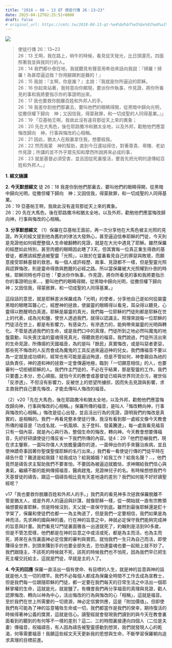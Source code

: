 ```yaml
---
title: "2018 – 08 – 13 QT 使徒行傳 26：13~23"
date: 2025-04-12T02:25:51+0800
draft: false
# original_url: https://cmtc.tw/2018-08-13-qt-%e4%bd%bf%e5%be%92%e8%a1%8c%e5%82%b3-26%ef%bc%9a1323
---
```


![](/images/qt.jpg)
> 使徒行傳 26：13\~23  
> 26：13 王啊，我在路上，晌午的時候，看見從天發光，比日頭還亮，四面照著我並與我同行的人。  
> 26：14 我們都仆倒在地，我就聽見有聲音用希伯來話向我說：『掃羅！掃羅！為甚麼逼迫我？你用腳踢刺是難的！』  
> 26：15 我說：『主啊，你是誰？』主說：『我就是你所逼迫的耶穌。  
> 26：16 你起來站著，我特意向你顯現，要派你作執事，作見證，將你所看見的事和我將要指示你的事證明出來。  
> 26：17 我也要救你脫離百姓和外邦人的手。  
> 26：18 我差你到他們那裏去，要叫他們的眼睛得開，從黑暗中歸向光明，從撒但權下歸向　神；又因信我，得蒙赦罪，和一切成聖的人同得基業。』」  
> 26：19 「亞基帕王啊，我故此沒有違背那從天上來的異象；  
> 26：20 先在大馬色，後在耶路撒冷和猶太全地，以及外邦，勸勉他們應當悔改歸向　神，行事與悔改的心相稱。  
> 26：21 因此，猶太人在殿裏拿住我，想要殺我。  
> 26：22 然而我蒙　神的幫助，直到今日還站得住，對著尊貴、卑賤、老幼作見證；所講的並不外乎眾先知和摩西所說將來必成的事，  
> 26：23 就是基督必須受害，並且因從死裏復活，要首先把光明的道傳給百姓和外邦人。」

**1. 經文誦讀**

**2.  今天默想經文**
徒 26：18 我差你到他們那裏去，要叫他們的眼睛得開，從黑暗中歸向光明，從撒但權下歸向　神；又因信我，得蒙赦罪，和一切成聖的人同得基業。  
26：19 亞基帕王啊，我故此沒有違背那從天上來的異象。  
26：20 先在大馬色，後在耶路撒冷和猶太全地，以及外邦，勸勉他們應當悔改歸向神，行事與悔改的心相稱。

**3. 分享默想經文**
（1）保羅在亞基帕王面前，再一次分享他在大馬色被主光照的見證。昨天的經文提到他為舊約的律法大發熱心，甚至逼迫信奉耶穌的門徒，今天則是見證他如何經歷整個人生命被翻轉的見證，就是在大光中遇見了耶穌。雖然保羅的經歷如此特別，甚至肉體的眼睛因此瞎了3天，但其實每一位真正重生得救的基督徒，都應該經歷過被聖靈「光照」，以致於在靈裏看見自己的罪惡與敗壞，而願意接受耶穌基督的救恩。每一個人或許經歷、故事、見證都不一樣，但是聖靈光照與認罪悔改，則是靈命得救與甦醒的必經之路。所以當保羅被大光照耀到仆倒的時候，耶穌同時也呼召他：「要派你作執事，作見證，將你所看見的事和我將要指示你的事證明出來…，要叫他們的眼睛得開，從黑暗中歸向光明，從撒但權下歸向　神；又因信我，得蒙赦罪，和一切成聖的人同得基業。」

這段話的意思，就是耶穌差派保羅成為「光明」的使者，分享他自己是如何從屬靈黑暗的眼瞎耳聾心亡，經歷神的拯救，使屬靈的眼睛得以看見，耳朵得以聽見，心靈得以甦醒明白真道。耶穌是屬靈的真光，我們每一位耶穌的門徒則都是耶穌在世上的代表，成為光和鹽，使世人透過我們，就得以認識主。照理來說每一位耶穌的門徒活在世上，都是有影響力，有感染力，有滲透力的，能夠帶來屬靈的光明與轉化。不管是透過我們的生命，或是我們口中的真理，門徒所到之地必然叫魔鬼的地盤震動，叫失喪沈淪的靈魂得見真光，得聽救恩的福音。我們說過，門徒所活出來的生命見證，所傳揚的天國福音，為的是叫「餘民」真實悔改，或是叫惡者更惡，那些死不悔改的人反而會成為魔鬼的工具反過來逼迫神的兒女。我們傳福音不要以為一定就是成功順利，經常也有可能是逼迫殉道，但是不管如何，神會親自為祂的話負責任，神的道和神的拯救一定會傳遍地極，臨到「一切願意相信」的人，也要審判一切拒絕耶穌的人。我們作主門徒的，不必在乎結果，那是聖靈的工作。我們只要盡上本分，忠心順服。就怕今天的教會或基督徒已經與世界同流合污，被世俗「反滲透」，不但沒有影響力，反被世上的慾望所擄掠，因而失去見證與影響，求主救我們自己要先悔改，才能去傳叫人悔改的福音。

（2）v20「先在大馬色，後在耶路撒冷和猶太全地，以及外邦，勸勉他們應當悔改歸向神，行事與悔改的心相稱。」保羅所傳的福音，是叫人「悔改轉向神，行事與悔改的心相稱。」悔改是從心出發，並且活出行為的見證，證明我們的悔改是真實的，是相稱的。我們一再看見整本使徒行傳，我沒有看到那一處經文像今天教會所傳的福音是「功成名就、一帆風順、五子登科、發黃騰達」，每一處我看見福音只有一個內容，就是內心與行為，整個生命的悔改，轉向神。今天教會想要傳福音，先好好研讀使徒行傳反省一下我們所傳的內容。徒4：29「他們恐嚇我們，現在求主鑒察，一面叫你僕人大放膽量講你的道，一面伸出你的手來醫治疾病，並且使神蹟奇事因著你聖僕聖僕耶穌的名行出來。」我們看一看使徒行傳的門徒平時在禱告什麼？難道是給我錢？給我成功？給我婚姻？給我工作？給我名聲？…，他們竟然是禱告求主幫助我們不要害怕，不要因為被逼迫就膽怯，求神賜給我們信心與勇氣，繼續不斷的能夠傳揚福音，醫病趕鬼，見證神兒子的名。有時候想想我們今天基督徒的禱告，跟這一個禱告相比竟有天差地遠的差別？我們如何能不好好讀聖經呢？

v17「我也要救你脫離百姓和外邦人的手。」我們真的看見神多次拯救保羅脫離不管是猶太人，或是外邦人的逼迫與計謀，就像耶穌一樣，從一開始就一直有宗教領袖想要殺害耶穌，但是時候沒到，天父就一直保守到底。雖然到最後耶穌還是釘十字架了，保羅和使徒們也都一一為主殉道了，但是我們一定要相信，我們如果是為神而活，先求神的國與神的義，行在神的旨意之中，神就必定保守我們能夠完成神的旨意與計畫。我們看見12門徒裏面雅各一出道就死了，約翰則是活到90多歲，但是不管怎麼樣，他們都是在神的旨意之中或活或死，都是為主而活，也為主而死，將來在永恆裏面神必定信實的審判與賞罰。就怕我們一生只為自己而活，即使賺得全世界，到頭來賺到手的也要全部失去，恐怕連靈魂也要一起賠上就不妙了。我們跟隨主，不該死的時候就不死，該死的時候我們也不怕死，因為我們早已把生死主權交託給主，這就是門徒，早就是主的人了。

**4. 今天的回應**
保羅一直活出一個有使命、有目標的人生，就是神的旨意與神的話就是他人生一切的標竿。我們不必每個人都成為保羅全時間不工作去成為宣教士，但是我們每一位跟隨耶穌的門徒，都一定要在我們每天的日常生活之中活出一個耶穌掌權的生命，這就是光，就是鹽了。有機會我們再分享福音的真理與見證，勸人認罪悔改、轉向以神為中心，活出悔改的行為與悔改的心「相稱」，這就是福音。至於我們在世上所需要的一切資源，神必定信實供應，這是「附加價值」。但即使我們有可能為了神的旨意犧牲生命或一切，我們都當作是我們的榮幸，期待復活的時候得著神公義的獎賞，這就是信心。讀聖經就會發現我們讀到的與今天在教會裏面看到的聽到的有何等不一樣的差別？這二、三的時間裏接連向四個人（二位是夫妻）傳福音，祝福禱告，有人因為禱告被聖靈感動到想哭，我們就發現人心的乾渴，何等需要福音！我願這些經文天天更新我的思想與生命，不斷學習保羅朝向追求真理的目標前進。
